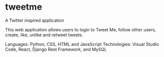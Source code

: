 # tweetme
A Twitter inspired application

This web application allows users to login to Tweet Me, follow other users, create, like, unlike and retweet tweets.

Languages: Python, CSS, HTML and JavaScript
Technologies: Visual Studio Code, React, Django Rest Framework, and MySQL
